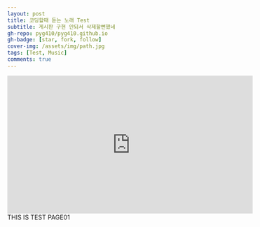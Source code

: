 ```yaml
---
layout: post
title: 코딩할때 듣는 노래 Test
subtitle: 게시판 구현 안되서 삭제할뻔했네
gh-repo: pyg410/pyg410.github.io
gh-badge: [star, fork, follow]
cover-img: /assets/img/path.jpg
tags: [Test, Music]
comments: true
---
```


<iframe width="560" height="315" src="https://www.youtube.com/embed/cbuZfY2S2UQ" frameborder="0" allow="accelerometer; autoplay; clipboard-write; encrypted-media; gyroscope; picture-in-picture" allowfullscreen></iframe>
THIS IS TEST PAGE01
